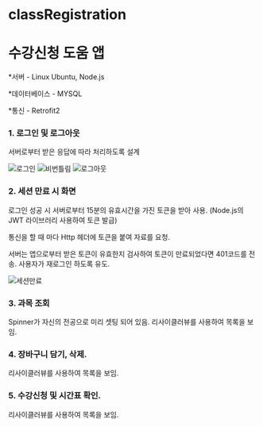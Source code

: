 # classRegistration
# 수강신청 도움 앱

*서버 - Linux Ubuntu, Node.js

*데이터베이스 - MYSQL

*통신 - Retrofit2


### 1. 로그인 및 로그아웃
서버로부터 받은 응답에 따라 처리하도록 설계


![로그인](https://user-images.githubusercontent.com/50095740/109131934-a1e6f680-7796-11eb-8668-2a7963c51d9b.gif)  ![비번틀림](https://user-images.githubusercontent.com/50095740/109130261-dce82a80-7794-11eb-9c4f-72e2981e516c.gif)  ![로그아웃](https://user-images.githubusercontent.com/50095740/109129950-8975dc80-7794-11eb-91aa-5002149384ed.gif)




### 2. 세션 만료 시 화면
로그인 성공 시 서버로부터 15분의 유효시간을 가진 토큰을 받아 사용. (Node.js의 JWT 라이브러리 사용하여 토큰 발급)

통신을 할 때 마다 Http 헤더에 토큰을 붙여 자료를 요청. 

서버는 앱으로부터 받은 토큰이 유효한지 검사하여 토큰이 만료되었다면 401코드를 전송.
사용자가 재로그인 하도록 유도.

![세션만료](https://user-images.githubusercontent.com/50095740/109131452-2a18cc00-7796-11eb-8c17-9163a515b07a.gif)


### 3. 과목 조회
Spinner가 자신의 전공으로 미리 셋팅 되어 있음. 리사이클러뷰를 사용하여 목록을 보임.

### 4. 장바구니 담기, 삭제. 
리사이클러뷰를 사용하여 목록을 보임.

### 5. 수강신청 및 시간표 확인. 
리사이클러뷰를 사용하여 목록을 보임.
